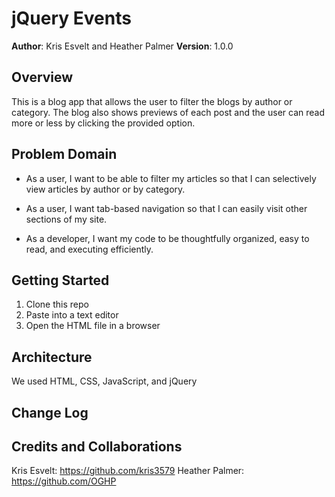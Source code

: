 # jQuery Events

**Author**: Kris Esvelt and Heather Palmer
**Version**: 1.0.0

## Overview
This is a blog app that allows the user to filter the blogs by author or category. The blog also shows previews of each post and the user can read more or less by clicking the provided option.

## Problem Domain
- As a user, I want to be able to filter my articles so that I can selectively view articles by author or by category.

- As a user, I want tab-based navigation so that I can easily visit other sections of my site.

- As a developer, I want my code to be thoughtfully organized, easy to read, and executing efficiently.

## Getting Started
1. Clone this repo
2. Paste into a text editor
3. Open the HTML file in a browser

## Architecture
We used HTML, CSS, JavaScript, and jQuery

## Change Log
<!-- Use this are to document the iterative changes made to your application as each feature is successfully implemented. Use time stamps. Here’s an examples: -->


## Credits and Collaborations
Kris Esvelt: https://github.com/kris3579
Heather Palmer: https://github.com/OGHP